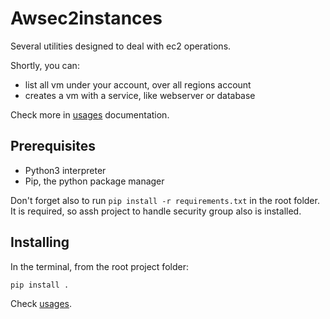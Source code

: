 # Awsec2instances

Several utilities designed to deal with ec2 operations.

Shortly, you can:

* list all vm under your account, over all regions account
* creates a vm with a service, like webserver or database

Check more in [usages](docs/_usages.md) documentation.

## Prerequisites

* Python3 interpreter
* Pip, the python package manager

Don't forget also to run `pip install -r requirements.txt` in the root folder. It is required, so assh project to handle security group also is installed.

## Installing

In the terminal, from the root project folder:

```
pip install .
```

Check [usages](docs/_usages.md).

